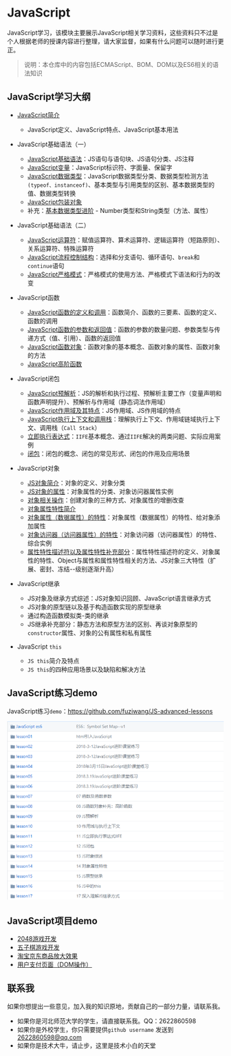 # JavaScript

JavaScript学习，该模块主要展示JavaScript相关学习资料，这些资料只不过是个人根据老师的授课内容进行整理，请大家监督，如果有什么问题可以随时进行更正。

> 说明：本仓库中的内容包括ECMAScript、BOM、DOM以及ES6相关的语法知识

## JavaScript学习大纲

+ [JavaScript简介](https://github.com/fuziwang/JavaScript/blob/master/docs/01%20JavaScript%20introduction.md)
  + JavaScript定义、JavaScript特点、JavaScript基本用法


+ JavaScript基础语法（一）
  + [JavaScript基础语法](https://github.com/fuziwang/JavaScript/blob/master/docs/02%20JavaScript%20basic.md#javascript%E5%9F%BA%E7%A1%80%E8%AF%AD%E6%B3%95)：JS语句与语句块、JS语句分类、JS注释
  + [JavaScript变量](https://github.com/fuziwang/JavaScript/blob/master/docs/02%20JavaScript%20basic.md#javascript%E5%8F%98%E9%87%8F)：JavaScript标识符、字面量、保留字
  + [JavaScript数据类型](https://github.com/fuziwang/JavaScript/blob/master/docs/02%20JavaScript%20basic.md#js%E7%9A%84%E6%95%B0%E6%8D%AE%E7%B1%BB%E5%9E%8B)：JavaScript数据类型分类、数据类型检测方法`(typeof、instanceof)`、基本类型与引用类型的区别、基本数据类型的值、数据类型转换
  + [JavaScript包装对象](https://github.com/fuziwang/JavaScript/blob/master/docs/02%20JavaScript%20basic.md#%E5%8C%85%E8%A3%85%E5%AF%B9%E8%B1%A1)
  + 补充：[基本数据类型进阶](https://github.com/fuziwang/JavaScript/blob/master/docs/Basic-DateType-advanced.md) - Number类型和String类型（方法、属性）


+ JavaScript基础语法（二）
  + [JavaScript运算符](https://github.com/fuziwang/JavaScript/blob/master/docs/03%20JavaScript%20basic2.md#javascript%E8%BF%90%E7%AE%97%E7%AC%A6)：赋值运算符、算术运算符、逻辑运算符（短路原则）、关系运算符、特殊运算符
  + [JavaScript流程控制结构](https://github.com/fuziwang/JavaScript/blob/master/docs/03%20JavaScript%20basic2.md#javascript%E6%B5%81%E7%A8%8B%E6%8E%A7%E5%88%B6%E7%BB%93%E6%9E%84)：选择和分支语句、循环语句、`break`和`continue`语句
  + [JavaScript严格模式](https://github.com/fuziwang/JavaScript/blob/master/docs/03%20JavaScript%20basic2.md#js%E4%B8%A5%E6%A0%BC%E6%A8%A1%E5%BC%8F)：严格模式的使用方法、严格模式下语法和行为的改变


+ JavaScript函数
  + [JavaScript函数的定义和调用](https://github.com/fuziwang/JavaScript/blob/master/docs/04%20JavaScript%20function.md#%E5%87%BD%E6%95%B0%E7%9A%84%E5%AE%9A%E4%B9%89%E5%92%8C%E8%B0%83%E7%94%A8)：函数简介、函数的三要素、函数的定义、函数的调用
  + [JavaScript函数的参数和返回值](https://github.com/fuziwang/JavaScript/blob/master/docs/04%20JavaScript%20function.md#%E5%87%BD%E6%95%B0%E7%9A%84%E5%8F%82%E6%95%B0%E5%92%8C%E8%BF%94%E5%9B%9E%E5%80%BC)：函数的参数的数量问题、参数类型与传递方式（值、引用）、函数的返回值
  + [JavaScript函数对象](https://github.com/fuziwang/JavaScript/blob/master/docs/04%20JavaScript%20function.md#%E5%87%BD%E6%95%B0%E5%AF%B9%E8%B1%A1)：函数对象的基本概念、函数对象的属性、函数对象的方法
  + [JavaScript高阶函数](https://github.com/fuziwang/JavaScript/blob/master/docs/04%20JavaScript%20function.md#%E9%AB%98%E9%98%B6%E5%87%BD%E6%95%B0)


+ JavaScript闭包
  + [JavaScript预解析](https://github.com/fuziwang/JavaScript/blob/master/docs/05%20JavaScript%20closure.md#javascript%E9%A2%84%E8%A7%A3%E6%9E%90)：JS的解析和执行过程、预解析主要工作（变量声明和函数声明提升）、预解析与作用域（静态词法作用域）
  + [JavaScript作用域及其特点](https://github.com/fuziwang/JavaScript/blob/master/docs/05%20JavaScript%20closure.md#js%E4%BD%9C%E7%94%A8%E5%9F%9F%E5%8F%8A%E5%85%B6%E7%89%B9%E7%82%B9)：JS作用域、JS作用域的特点
  + [JavaScript执行上下文和调用栈](https://github.com/fuziwang/JavaScript/blob/master/docs/05%20JavaScript%20closure.md#js%E6%89%A7%E8%A1%8C%E4%B8%8A%E4%B8%8B%E6%96%87%E4%B8%8E%E8%B0%83%E7%94%A8%E6%A0%88call-stack)：理解执行上下文、作用域链域执行上下文、调用栈（`Call Stack`）
  + [立即执行表达式](https://github.com/fuziwang/JavaScript/blob/master/docs/05%20JavaScript%20closure.md#js%E7%9A%84%E7%AB%8B%E5%8D%B3%E6%89%A7%E8%A1%8C%E8%A1%A8%E8%BE%BE%E5%BC%8Fiife)：`IIFE`基本概念、通过`IIFE`解决的两类问题、实际应用案例
  + [闭包](https://github.com/fuziwang/JavaScript/blob/master/docs/05%20JavaScript%20closure.md#js%E9%97%AD%E5%8C%85)：闭包的概念、闭包的常见形式、闭包的作用及应用场景


+ JavaScript对象
  + [JS对象简介](https://github.com/fuziwang/JavaScript/blob/master/docs/06%20JavaScript%20object.md#js%E5%AF%B9%E8%B1%A1%E7%AE%80%E4%BB%8B)：对象的定义、对象分类
  + [JS对象的属性](https://github.com/fuziwang/JavaScript/blob/master/docs/06%20JavaScript%20object.md#js%E5%AF%B9%E8%B1%A1%E7%9A%84%E5%B1%9E%E6%80%A7)：对象属性的分类、对象访问器属性实例
  + [对象相关操作](https://github.com/fuziwang/JavaScript/blob/master/docs/06%20JavaScript%20object.md#js%E5%AF%B9%E8%B1%A1%E7%9B%B8%E5%85%B3%E6%93%8D%E4%BD%9C)：创建对象的三种方式、对象属性的增删改查
  + [对象属性特性简介](https://github.com/fuziwang/JavaScript/blob/master/docs/06%20JavaScript%20object.md#%E5%AF%B9%E8%B1%A1%E5%B1%9E%E6%80%A7%E7%89%B9%E6%80%A7%E7%AE%80%E4%BB%8B)
  + [对象属性（数据属性）的特性](https://github.com/fuziwang/JavaScript/blob/master/docs/06%20JavaScript%20object.md#%E5%AF%B9%E8%B1%A1%E5%B1%9E%E6%80%A7%E6%95%B0%E6%8D%AE%E5%B1%9E%E6%80%A7%E7%9A%84%E7%89%B9%E6%80%A7)：对象属性（数据属性）的特性、给对象添加属性
  + [对象访问器（访问器属性）的特性](https://github.com/fuziwang/JavaScript/blob/master/docs/06%20JavaScript%20object.md#%E5%AF%B9%E8%B1%A1%E8%AE%BF%E9%97%AE%E5%99%A8%E8%AE%BF%E9%97%AE%E5%99%A8%E5%B1%9E%E6%80%A7%E7%9A%84%E7%89%B9%E6%80%A7)：对象访问器（访问器属性）的特性、综合实例
  + [属性特性描述符以及属性特性补充部分](https://github.com/fuziwang/JavaScript/blob/master/docs/06%20JavaScript%20object.md#%E5%B1%9E%E6%80%A7%E7%89%B9%E6%80%A7%E6%8F%8F%E8%BF%B0%E7%AC%A6%E5%8F%8A%E5%B1%9E%E6%80%A7%E7%89%B9%E6%80%A7%E8%A1%A5%E5%85%85%E9%83%A8%E5%88%86)：属性特性描述符的定义、对象属性的特性、Object与属性和属性特性相关的方法、JS对象三大特性（扩展、密封、冻结--级别逐渐升高）


+ JavaScript继承
  + JS对象及继承方式综述：JS对象知识回顾、JavaScript语言继承方式
  + JS对象的原型链以及基于构造函数实现的原型继承
  + 通过构造函数模拟类-类的继承
  + JS继承补充部分：静态方法和原型方法的区别、再谈对象原型的`constructor`属性、对象的公有属性和私有属性


+ JavaScript `this`
  + `JS this`简介及特点
  + `JS this`的四种应用场景以及缺陷和解决方法

## JavaScript练习demo

JavaScript练习`demo`：https://github.com/fuziwang/JS-advanced-lessons

![](docs/images/demo.png)

## JavaScript项目demo

+ [2048游戏开发](https://github.com/fuziwang/JavaScript/tree/master/src/2048)
+ [五子棋游戏开发](https://github.com/fuziwang/JavaScript/tree/master/src/%E4%BA%94%E5%AD%90%E6%A3%8B)
+ [淘宝京东商品放大效果](https://github.com/fuziwang/JavaScript/tree/master/src/%E6%B7%98%E5%AE%9D%E6%94%BE%E5%A4%A7)
+ [用户支付页面（DOM操作）](https://github.com/fuziwang/JavaScript/tree/master/src/user-money)

## 联系我

如果你想提出一些意见，加入我的知识原地，贡献自己的一部分力量，请联系我。

- 如果你是河北师范大学的学生，请直接联系我。QQ：2622860598
- 如果你是外校学生，你只需要提供`github username` 发送到[2622860598@qq.com](mailto:209702737@qq.com)
- 如果你是技术大牛，请止步，这里是技术小白的天堂

